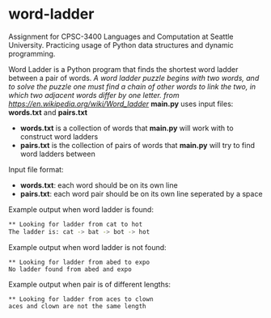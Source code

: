 # word-ladder
Assignment for CPSC-3400 Languages and Computation at Seattle University.
Practicing usage of Python data structures and dynamic programming.

Word Ladder is a Python program that finds the shortest word ladder between a pair of words.
*A word ladder puzzle begins with two words, and to solve the puzzle one must find a chain of other words to link the two, in which two adjacent words differ by one letter. from https://en.wikipedia.org/wiki/Word_ladder*
**main.py** uses input files: **words.txt** and **pairs.txt**
* **words.txt** is a collection of words that **main.py** will work with to construct word ladders
* **pairs.txt** is the collection of pairs of words that **main.py** will try to find word ladders between

Input file format:
* **words.txt**: each word should be on its own line
* **pairs.txt**: each word pair should be on its own line seperated by a space

Example output when word ladder is found:
```sh
** Looking for ladder from cat to hot
The ladder is: cat -> bat -> bot -> hot
```
Example output when word ladder is not found:
```
** Looking for ladder from abed to expo
No ladder found from abed and expo
```
Example output when pair is of different lengths:
```
** Looking for ladder from aces to clown
aces and clown are not the same length
```
